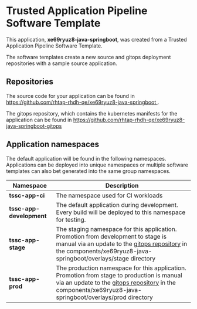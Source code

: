 # Trusted Application Pipeline Software Template

This application, **xe69ryuz8-java-springboot**, was created from a Trusted Application Pipeline Software Template.

The software templates create a new source and gitops deployment repositories with a sample source application. 

## Repositories

The source code for your application can be found in [https://github.com/rhtap-rhdh-qe/xe69ryuz8-java-springboot ](https://github.com/rhtap-rhdh-qe/xe69ryuz8-java-springboot ).
 
The gitops repository, which contains the kubernetes manifests for the application can be found in 
[https://github.com/rhtap-rhdh-qe/xe69ryuz8-java-springboot-gitops ](https://github.com/rhtap-rhdh-qe/xe69ryuz8-java-springboot-gitops ) 

## Application namespaces 

The default application will be found in the following namespaces. Applications can be deployed into unique namespaces or multiple software templates can also bet generated into the same group namespaces.  

|  Namespace   |  Description   |  
| -------- | -------- |
| **tssc-app-ci** | The namespace used for CI workloads |
| **tssc-app-development** | The default application during development. Every build will be deployed to this namespace for testing. |
| **tssc-app-stage** | The staging namespace for this application. Promotion from development to stage is manual via an update to the [gitops repository](https://github.com/rhtap-rhdh-qe/xe69ryuz8-java-springboot-gitops ) in the components/xe69ryuz8-java-springboot/overlays/stage directory |
| **tssc-app-prod** | The production namespace for this application. Promotion from stage to production is manual via an update to the [gitops repository](https://github.com/rhtap-rhdh-qe/xe69ryuz8-java-springboot-gitops ) in the components/xe69ryuz8-java-springboot/overlays/prod directory |